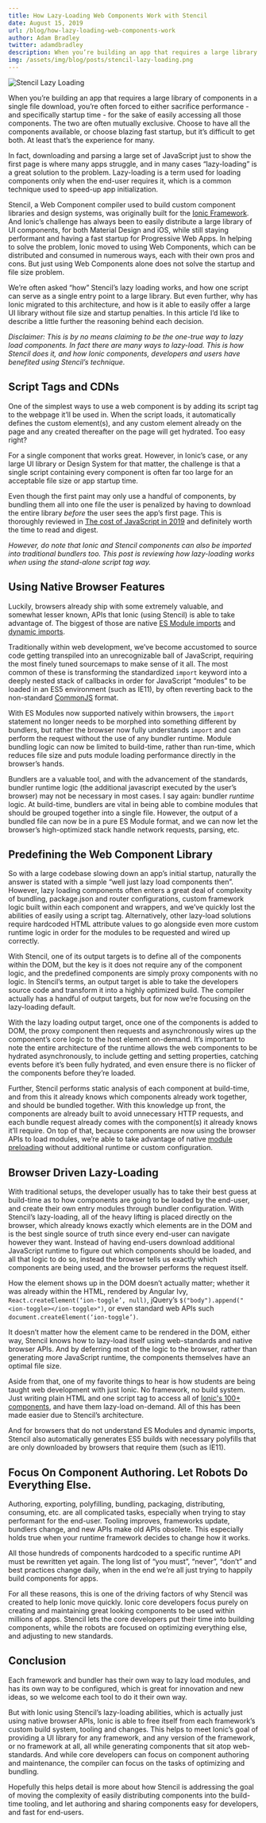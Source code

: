```yaml
---
title: How Lazy-Loading Web Components Work with Stencil
date: August 15, 2019
url: /blog/how-lazy-loading-web-components-work
author: Adam Bradley
twitter: adamdbradley
description: When you’re building an app that requires a large library of components in a single file download, you’re often forced to sacrifice performance - and specifically startup time - for the sake of accessing all those components. The two are often mutually exclusive. Choose to easily have all the components available, or choose blazing fast startup, but it’s difficult to get both. At least that’s the experience for many.
img: /assets/img/blog/posts/stencil-lazy-loading.png
---
```


![Stencil Lazy Loading](/assets/img/blog/posts/stencil-lazy-loading.png)

When you’re building an app that requires a large library of components in a single file download, you’re often forced to either sacrifice performance - and specifically startup time - for the sake of easily accessing all those components. The two are often mutually exclusive. Choose to have all the components available, or choose blazing fast startup, but it’s difficult to get both. At least that’s the experience for many.

In fact, downloading and parsing a large set of JavaScript just to show the first page is where many apps struggle, and in many cases “lazy-loading” is a great solution to the problem. Lazy-loading is a term used for loading components only when the end-user requires it, which is a common technique used to speed-up app initialization.

Stencil, a Web Component compiler used to build custom component libraries and design systems, was originally built for the [Ionic Framework](https://ionicframework.com/). And Ionic’s challenge has always been to easily distribute a large library of UI components, for both Material Design and iOS, while still staying performant and having a fast startup for Progressive Web Apps. In helping to solve the problem, Ionic moved to using Web Components, which can be distributed and consumed in numerous ways, each with their own pros and cons. But just using Web Components alone does not solve the startup and file size problem.

We’re often asked “how” Stencil’s lazy loading works, and how one script can serve as a single entry point to a large library. But even further, why has Ionic migrated to this architecture, and how is it able to easily offer a large UI library without file size and startup penalties. In this article I’d like to describe a little further the reasoning behind each decision.

*Disclaimer: This is by no means claiming to be the one-true way to lazy load components. In fact there are many ways to lazy-load. This is how Stencil does it, and how Ionic components, developers and users have benefited using Stencil’s technique.*


## Script Tags and CDNs

One of the simplest ways to use a web component is by adding its script tag to the webpage it’ll be used in. When the script loads, it automatically defines the custom element(s), and any custom element already on the page and any created thereafter on the page will get hydrated. Too easy right?

For a single component that works great. However, in Ionic’s case, or any large UI library or Design System for that matter, the challenge is that a single script containing every component is often far too large for an acceptable file size or app startup time.

Even though the first paint may only use a handful of components, by bundling them all into one file the user is penalized by having to download the entire library _before_ the user sees the app’s first page. This is thoroughly reviewed in [The cost of JavaScript in 2019](https://v8.dev/blog/cost-of-javascript-2019) and definitely worth the time to read and digest.

*However, do note that Ionic and Stencil components can also be imported into traditional bundlers too. This post is reviewing how lazy-loading works when using the stand-alone script tag way.*


## Using Native Browser Features

Luckily, browsers already ship with some extremely valuable, and somewhat lesser known, APIs that Ionic (using Stencil) is able to take advantage of. The biggest of those are native [ES Module imports](https://hacks.mozilla.org/2018/03/es-modules-a-cartoon-deep-dive/) and [dynamic imports](https://developer.mozilla.org/en-US/docs/Web/JavaScript/Reference/Statements/import#Dynamic_Imports).

Traditionally within web development, we’ve become accustomed to source code getting transpiled into an unrecognizable ball of JavaScript, requiring the most finely tuned sourcemaps to make sense of it all. The most common of these is transforming the standardized `import` keyword into a deeply nested stack of callbacks in order for JavaScript “modules” to be loaded in an ES5 environment (such as IE11), by often reverting back to the non-standard [CommonJS](https://en.wikipedia.org/wiki/CommonJS) format.

With ES Modules now supported natively within browsers, the `import` statement no longer needs to be morphed into something different by bundlers, but rather the browser now fully understands `import` and can perform the request without the use of any bundler runtime. Module bundling logic can now be limited to build-time, rather than run-time, which reduces file size and puts module loading performance directly in the browser’s hands.

Bundlers are a valuable tool, and with the advancement of the standards, bundler runtime logic (the additional javascript executed by the user’s browser) may not be necessary in most cases. I say again: bundler _runtime_ logic.  At build-time, bundlers are vital in being able to combine modules that should be grouped together into a single file. However, the output of a bundled file can now be in a pure ES Module format, and we can now let the browser’s high-optimized stack handle network requests, parsing, etc.


## Predefining the Web Component Library

So with a large codebase slowing down an app’s initial startup, naturally the answer is stated with a simple “well just lazy load components then”. However, lazy loading components often enters a great deal of complexity of bundling, package.json and router configurations, custom framework logic built within each component and wrappers, and we’ve quickly lost the abilities of easily using a script tag. Alternatively, other lazy-load solutions require hardcoded HTML attribute values to go alongside even more custom runtime logic in order for the modules to be requested and wired up correctly.

With Stencil, one of its output targets is to define all of the components within the DOM, but the key is it does not require any of the component logic, and the predefined components are simply proxy components with no logic. In Stencil’s terms, an output target is able to take the developers source code and transform it into a highly optimized build. The compiler actually has a handful of output targets, but for now we’re focusing on the lazy-loading default.

With the lazy loading output target, once one of the components is added to DOM, the proxy component then requests and asynchronously wires up the component’s core logic to the host element on-demand. It’s important to note the entire architecture of the runtime allows the web components to be hydrated asynchronously, to include getting and setting properties, catching events before it’s been fully hydrated, and even ensure there is no flicker of the components before they’re loaded.

Further, Stencil performs static analysis of each component at build-time, and from this it already knows which components already work together, and should be bundled together. With this knowledge up front, the components are already built to avoid unnecessary HTTP requests, and each bundle request already comes with the component(s) it already knows it’ll require. On top of that, because components are now using the browser APIs to load modules, we’re able to take advantage of native [module preloading](https://developers.google.com/web/updates/2017/12/modulepreload) without additional runtime or custom configuration.


## Browser Driven Lazy-Loading

With traditional setups, the developer usually has to take their best guess at build-time as to how components are going to be loaded by the end-user, and create their own entry modules through bundler configuration. With Stencil’s lazy-loading, all of the heavy lifting is placed directly on the browser, which already knows exactly which elements are in the DOM and is the best single source of truth since every end-user can navigate however they want. Instead of having end-users download additional JavaScript runtime to figure out which components should be loaded, and all that logic to do so, instead the browser tells us exactly which components are being used, and the browser performs the request itself.

How the element shows up in the DOM doesn’t actually matter; whether it was already within the HTML, rendered by Angular Ivy, `React.createElement(‘ion-toggle’, null)`, jQuery’s `$("body").append("<ion-toggle></ion-toggle>")`, or even standard web APIs such `document.createElement(‘ion-toggle’)`.

It doesn’t matter how the element came to be rendered in the DOM, either way, Stencil knows how to lazy-load itself using web-standards and native browser APIs. And by deferring most of the logic to the browser, rather than generating more JavaScript runtime, the components themselves have an optimal file size.

Aside from that, one of my favorite things to hear is how students are being taught web development with just Ionic. No framework, no build system. Just writing plain HTML and one script tag to access all of [Ionic's 100+ components](https://ionicframework.com/docs/components), and have them lazy-load on-demand. All of this has been made easier due to Stencil’s architecture.

And for browsers that do not understand ES Modules and dynamic imports, Stencil also automatically generates ES5 builds with necessary polyfills that are only downloaded by browsers that require them (such as IE11).


## Focus On Component Authoring. Let Robots Do Everything Else.

Authoring, exporting, polyfilling, bundling, packaging, distributing, consuming, etc. are all complicated tasks, especially when trying to stay performant for the end-user. Tooling improves, frameworks update, bundlers change, and new APIs make old APIs obsolete. This especially holds true when your runtime framework decides to change how it works.

All those hundreds of components hardcoded to a specific runtime API must be rewritten yet again. The long list of “you must”, “never”, “don’t” and best practices change daily, when in the end we’re all just trying to happily build components for apps.

For all these reasons, this is one of the driving factors of why Stencil was created to help Ionic move quickly. Ionic core developers focus purely on creating and maintaining great looking components to be used within millions of apps. Stencil lets the core developers put their time into building components, while the robots are focused on optimizing everything else, and adjusting to new standards.


## Conclusion

Each framework and bundler has their own way to lazy load modules, and has its own way to be configured, which is great for innovation and new ideas, so we welcome each tool to do it their own way.

But with Ionic using Stencil’s lazy-loading abilities, which is actually just using native browser APIs, Ionic is able to free itself from each framework’s custom build system, tooling and changes. This helps to meet Ionic’s goal of providing a UI library for any framework, and any version of the framework, or no framework at all, all while generating components that sit atop web-standards. And while core developers can focus on component authoring and maintenance, the compiler can focus on the tasks of optimizing and bundling.

Hopefully this helps detail is more about how Stencil is addressing the goal of moving the complexity of easily distributing components into the build-time tooling, and let authoring and sharing components easy for developers, and fast for end-users.